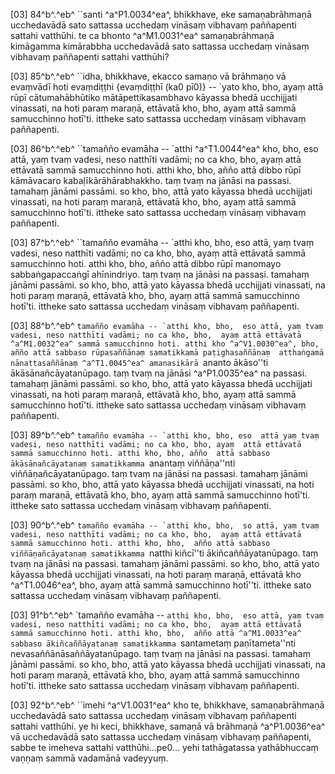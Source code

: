 [03] 84^b^.^eb^ ``santi ^a^P1.0034^ea^, bhikkhave, eke samaṇabrāhmaṇā  ucchedavādā sato sattassa ucchedaṃ vināsaṃ vibhavaṃ paññapenti sattahi  vatthūhi. te ca bhonto ^a^M1.0031^ea^ samaṇabrāhmaṇā kimāgamma kimārabbha  ucchedavādā sato sattassa ucchedaṃ vināsaṃ vibhavaṃ paññapenti sattahi  vatthūhi?

[03] 85^b^.^eb^ ``idha, bhikkhave, ekacco samaṇo vā brāhmaṇo  vā evaṃvādī hoti evaṃdiṭṭhi {evaṃdiṭṭhī (ka0 pī0)} -- `yato kho, bho, ayaṃ attā rūpī  cātumahābhūtiko mātāpettikasambhavo kāyassa bhedā ucchijjati  vinassati, na hoti paraṃ maraṇā, ettāvatā kho, bho, ayaṃ attā  sammā samucchinno hotī'ti. ittheke sato sattassa ucchedaṃ vināsaṃ  vibhavaṃ paññapenti.

[03] 86^b^.^eb^ ``tamañño evamāha -- `atthi ^a^T1.0044^ea^ kho, bho,  eso attā, yaṃ tvaṃ vadesi, neso natthīti vadāmi; no ca kho, bho,  ayaṃ attā ettāvatā sammā samucchinno hoti. atthi kho, bho,  añño attā dibbo rūpī kāmāvacaro kabaḷīkārāhārabhakkho. taṃ  tvaṃ na jānāsi na passasi. tamahaṃ jānāmi passāmi. so kho,  bho, attā yato kāyassa bhedā ucchijjati vinassati, na hoti paraṃ  maraṇā, ettāvatā kho, bho, ayaṃ attā sammā samucchinno hotī'ti.  ittheke sato sattassa ucchedaṃ vināsaṃ vibhavaṃ paññapenti.

[03] 87^b^.^eb^ ``tamañño evamāha -- `atthi kho, bho,  eso attā, yaṃ tvaṃ vadesi, neso natthīti vadāmi; no ca kho, bho,  ayaṃ attā ettāvatā sammā samucchinno hoti. atthi kho, bho,  añño attā dibbo rūpī manomayo sabbaṅgapaccaṅgī ahīnindriyo.  taṃ tvaṃ na jānāsi na passasi. tamahaṃ jānāmi passāmi. so  kho, bho, attā yato kāyassa bhedā ucchijjati vinassati, na hoti  paraṃ maraṇā, ettāvatā kho, bho, ayaṃ attā sammā samucchinno  hotī'ti. ittheke sato sattassa ucchedaṃ vināsaṃ vibhavaṃ paññapenti.

[03] 88^b^.^eb^ ``tamañño evamāha -- `atthi kho, bho,  eso attā, yaṃ tvaṃ vadesi, neso natthīti vadāmi; no ca kho, bho,  ayaṃ attā ettāvatā ^a^M1.0032^ea^ sammā samucchinno hoti. atthi kho ^a^V1.0030^ea^, bho,  añño attā sabbaso rūpasaññānaṃ samatikkamā paṭighasaññānaṃ  atthaṅgamā nānattasaññānaṃ ^a^T1.0045^ea^ amanasikārā ``ananto ākāso''ti  ākāsānañcāyatanūpago. taṃ tvaṃ na jānāsi ^a^P1.0035^ea^ na passasi. tamahaṃ  jānāmi passāmi. so kho, bho, attā yato kāyassa bhedā  ucchijjati vinassati, na hoti paraṃ maraṇā, ettāvatā kho, bho,  ayaṃ attā sammā samucchinno hotī'ti. ittheke sato sattassa  ucchedaṃ vināsaṃ vibhavaṃ paññapenti.

[03] 89^b^.^eb^ ``tamañño evamāha -- `atthi kho, bho, eso  attā yaṃ tvaṃ vadesi, neso natthīti vadāmi; no ca kho, bho, ayaṃ  attā ettāvatā sammā samucchinno hoti. atthi kho, bho, añño  attā sabbaso ākāsānañcāyatanaṃ samatikkamma ``anantaṃ viññāṇa''nti  viññāṇañcāyatanūpago. taṃ tvaṃ na jānāsi na passasi. tamahaṃ  jānāmi passāmi. so kho, bho, attā yato kāyassa bhedā  ucchijjati vinassati, na hoti paraṃ maraṇā, ettāvatā kho, bho,  ayaṃ attā sammā samucchinno hotī'ti. ittheke sato sattassa  ucchedaṃ vināsaṃ vibhavaṃ paññapenti.

[03] 90^b^.^eb^ ``tamañño evamāha -- `atthi kho, bho,  so attā, yaṃ tvaṃ vadesi, neso natthīti vadāmi; no ca kho, bho,  ayaṃ attā ettāvatā sammā samucchinno hoti. atthi kho, bho,  añño attā sabbaso viññāṇañcāyatanaṃ samatikkamma ``natthi  kiñcī''ti ākiñcaññāyatanūpago. taṃ tvaṃ na jānāsi na passasi.  tamahaṃ jānāmi passāmi. so kho, bho, attā yato kāyassa  bhedā ucchijjati vinassati, na hoti paraṃ maraṇā, ettāvatā kho ^a^T1.0046^ea^,  bho, ayaṃ attā sammā samucchinno hotī''ti. ittheke sato sattassa  ucchedaṃ vināsaṃ vibhavaṃ paññapenti.

[03] 91^b^.^eb^ `tamañño evamāha -- ``atthi kho, bho,  eso attā, yaṃ tvaṃ vadesi, neso natthīti vadāmi; no ca kho, bho,  ayaṃ attā ettāvatā sammā samucchinno hoti. atthi kho, bho,  añño attā ^a^M1.0033^ea^ sabbaso ākiñcaññāyatanaṃ samatikkamma ``santametaṃ  paṇītameta''nti nevasaññānāsaññāyatanūpago. taṃ tvaṃ na jānāsi na  passasi. tamahaṃ jānāmi passāmi. so kho, bho, attā yato  kāyassa bhedā ucchijjati vinassati, na hoti paraṃ maraṇā, ettāvatā  kho, bho, ayaṃ attā sammā samucchinno hotī'ti. ittheke sato  sattassa ucchedaṃ vināsaṃ vibhavaṃ paññapenti.

[03] 92^b^.^eb^ ``imehi ^a^V1.0031^ea^ kho te, bhikkhave, samaṇabrāhmaṇā  ucchedavādā sato sattassa ucchedaṃ vināsaṃ vibhavaṃ paññapenti sattahi  vatthūhi. ye hi keci, bhikkhave, samaṇā vā brāhmaṇā ^a^P1.0036^ea^ vā  ucchedavādā sato sattassa ucchedaṃ vināsaṃ vibhavaṃ paññapenti, sabbe te  imeheva sattahi vatthūhi...pe0... yehi tathāgatassa yathābhuccaṃ vaṇṇaṃ sammā  vadamānā vadeyyuṃ.